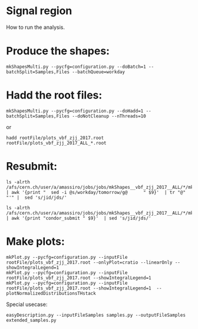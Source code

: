 Signal region
=====================

How to run the analysis.
    
# Produce the shapes:

    mkShapesMulti.py --pycfg=configuration.py --doBatch=1 --batchSplit=Samples,Files --batchQueue=workday

# Hadd the root files:

    mkShapesMulti.py --pycfg=configuration.py --doHadd=1 --batchSplit=Samples,Files --doNotCleanup --nThreads=10

or

    hadd rootFile/plots_vbf_zjj_2017.root rootFile/plots_vbf_zjj_2017_ALL_*.root

    
# Resubmit:

    ls -alrth /afs/cern.ch/user/a/amassiro/jobs/jobs/mkShapes__vbf_zjj_2017__ALL/*/mkShapes__*.jid | awk '{print "  sed -i @s/workday/tomorrow/g@      " $9}'  | tr "@" "'" |  sed 's/jid/jds/'    

    ls -alrth /afs/cern.ch/user/a/amassiro/jobs/jobs/mkShapes__vbf_zjj_2017__ALL/*/mkShapes__*.jid | awk '{print "condor_submit " $9}'  | sed 's/jid/jds/'    

    
# Make plots:

    mkPlot.py --pycfg=configuration.py --inputFile rootFile/plots_vbf_zjj_2017.root --onlyPlot=cratio --linearOnly --showIntegralLegend=1
    mkPlot.py --pycfg=configuration.py --inputFile rootFile/plots_vbf_zjj_2017.root --showIntegralLegend=1
    mkPlot.py --pycfg=configuration.py --inputFile rootFile/plots_vbf_zjj_2017.root --showIntegralLegend=1  --plotNormalizedDistributionsTHstack    
    

    
    
    
Special usecase:

    easyDescription.py --inputFileSamples samples.py --outputFileSamples extended_samples.py

    
